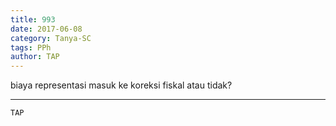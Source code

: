 ```yaml
---
title: 993
date: 2017-06-08
category: Tanya-SC
tags: PPh
author: TAP
---
```


biaya representasi masuk ke koreksi fiskal atau tidak?

---



`TAP`
